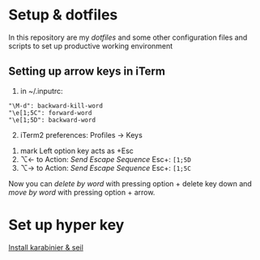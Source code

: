 # Setup & dotfiles

In this repository are my *dotfiles* and some other configuration files and scripts to set up productive working environment

## Setting up arrow keys in iTerm

1. in ~/.inputrc:
```
"\M-d": backward-kill-word
"\e[1;5C": forward-word
"\e[1;5D": backward-word
```

2. iTerm2 preferences:
Profiles -> Keys

1) mark Left option key acts as +Esc
2) ⌥← to Action: *Send Escape Sequence* Esc+: ```[1;5D```
3) ⌥→ to Action: *Send Escape Sequence* Esc+: ```[1;5C```

Now you can *delete by word* with pressing option + delete key down and *move by word* with pressing option + arrow.

# Set up hyper key

[Install karabinier & seil](https://pqrs.org/osx/karabiner/)

